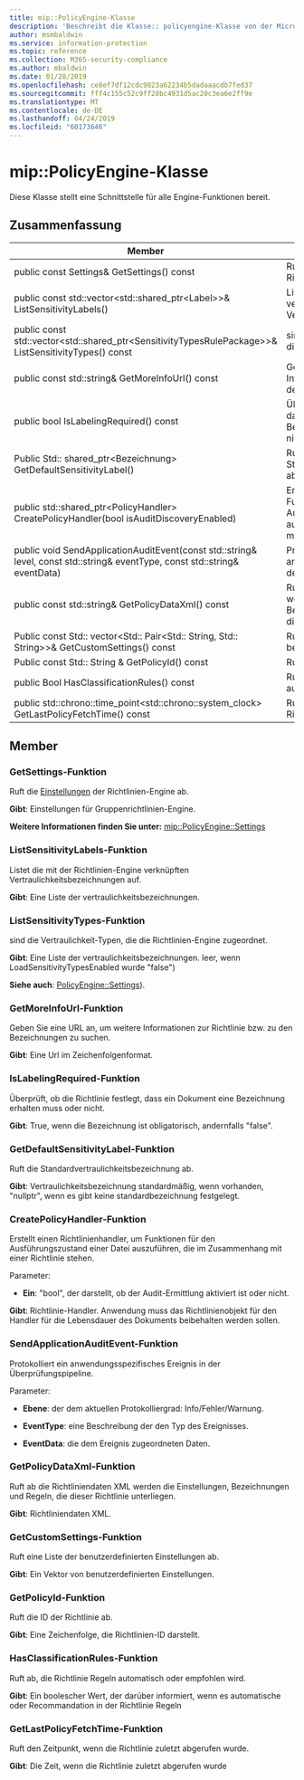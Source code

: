 ```yaml
---
title: mip::PolicyEngine-Klasse
description: 'Beschreibt die Klasse:: policyengine-Klasse von der Microsoft Information Protection (MIP) SDK.'
author: msmbaldwin
ms.service: information-protection
ms.topic: reference
ms.collection: M365-security-compliance
ms.author: mbaldwin
ms.date: 01/28/2019
ms.openlocfilehash: ce8ef7df12cdc9823a62234b5dadaaacdb7fed37
ms.sourcegitcommit: fff4c155c52c9ff20bc4931d5ac20c3ea6e2ff9e
ms.translationtype: MT
ms.contentlocale: de-DE
ms.lasthandoff: 04/24/2019
ms.locfileid: "60173646"
---
```

# <a name="class-mippolicyengine"></a>mip::PolicyEngine-Klasse 
Diese Klasse stellt eine Schnittstelle für alle Engine-Funktionen bereit.
  
## <a name="summary"></a>Zusammenfassung
 Member                        | Beschreibungen                                
--------------------------------|---------------------------------------------
public const Settings& GetSettings() const  |  Ruft die [Einstellungen](class_mip_policyengine_settings.md) der Richtlinien-Engine ab.
public const std::vector\<std::shared_ptr\<Label\>\>& ListSensitivityLabels()  |  Listet die mit der Richtlinien-Engine verknüpften Vertraulichkeitsbezeichnungen auf.
public const std::vector\<std::shared_ptr\<SensitivityTypesRulePackage\>\>& ListSensitivityTypes() const  |  sind die Vertraulichkeit-Typen, die die Richtlinien-Engine zugeordnet.
public const std::string& GetMoreInfoUrl() const  |  Geben Sie eine URL an, um weitere Informationen zur Richtlinie bzw. zu den Bezeichnungen zu suchen.
public bool IsLabelingRequired() const  |  Überprüft, ob die Richtlinie festlegt, dass ein Dokument eine Bezeichnung erhalten muss oder nicht.
Public Std:: shared_ptr\<Bezeichnung\> GetDefaultSensitivityLabel()  |  Ruft die Standardvertraulichkeitsbezeichnung ab.
public std::shared_ptr\<PolicyHandler\> CreatePolicyHandler(bool isAuditDiscoveryEnabled)  |  Erstellt einen Richtlinienhandler, um Funktionen für den Ausführungszustand einer Datei auszuführen, die im Zusammenhang mit einer Richtlinie stehen.
public void SendApplicationAuditEvent(const std::string& level, const std::string& eventType, const std::string& eventData)  |  Protokolliert ein anwendungsspezifisches Ereignis in der Überprüfungspipeline.
public const std::string& GetPolicyDataXml() const  |  Ruft ab die Richtliniendaten XML werden die Einstellungen, Bezeichnungen und Regeln, die dieser Richtlinie unterliegen.
Public const Std:: vector\<Std:: Pair\<Std:: String, Std:: String\>\>& GetCustomSettings() const  |  Ruft eine Liste der benutzerdefinierten Einstellungen ab.
Public const Std:: String & GetPolicyId() const  |  Ruft die ID der Richtlinie ab.
public Bool HasClassificationRules() const  |  Ruft ab, die Richtlinie Regeln automatisch oder empfohlen wird.
public std::chrono::time_point\<std::chrono::system_clock\> GetLastPolicyFetchTime() const  |  Ruft den Zeitpunkt, wenn die Richtlinie zuletzt abgerufen wurde.
  
## <a name="members"></a>Member
  
### <a name="getsettings-function"></a>GetSettings-Funktion
Ruft die [Einstellungen](class_mip_policyengine_settings.md) der Richtlinien-Engine ab.

  
**Gibt**: Einstellungen für Gruppenrichtlinien-Engine. 
  
**Weitere Informationen finden Sie unter:** [mip::PolicyEngine::Settings](class_mip_policyengine_settings.md)
  
### <a name="listsensitivitylabels-function"></a>ListSensitivityLabels-Funktion
Listet die mit der Richtlinien-Engine verknüpften Vertraulichkeitsbezeichnungen auf.

  
**Gibt**: Eine Liste der vertraulichkeitsbezeichnungen.
  
### <a name="listsensitivitytypes-function"></a>ListSensitivityTypes-Funktion
sind die Vertraulichkeit-Typen, die die Richtlinien-Engine zugeordnet.

  
**Gibt**: Eine Liste der vertraulichkeitsbezeichnungen. leer, wenn LoadSensitivityTypesEnabled wurde "false")
  
**Siehe auch**: [PolicyEngine::Settings](class_mip_policyengine_settings.md)).
  
### <a name="getmoreinfourl-function"></a>GetMoreInfoUrl-Funktion
Geben Sie eine URL an, um weitere Informationen zur Richtlinie bzw. zu den Bezeichnungen zu suchen.

  
**Gibt**: Eine Url im Zeichenfolgenformat.
  
### <a name="islabelingrequired-function"></a>IsLabelingRequired-Funktion
Überprüft, ob die Richtlinie festlegt, dass ein Dokument eine Bezeichnung erhalten muss oder nicht.

  
**Gibt**: True, wenn die Bezeichnung ist obligatorisch, andernfalls "false".
  
### <a name="getdefaultsensitivitylabel-function"></a>GetDefaultSensitivityLabel-Funktion
Ruft die Standardvertraulichkeitsbezeichnung ab.

  
**Gibt**: Vertraulichkeitsbezeichnung standardmäßig, wenn vorhanden, "nullptr", wenn es gibt keine standardbezeichnung festgelegt.
  
### <a name="createpolicyhandler-function"></a>CreatePolicyHandler-Funktion
Erstellt einen Richtlinienhandler, um Funktionen für den Ausführungszustand einer Datei auszuführen, die im Zusammenhang mit einer Richtlinie stehen.

Parameter:  
* **Ein**: "bool", der darstellt, ob der Audit-Ermittlung aktiviert ist oder nicht.



  
**Gibt**: Richtlinie-Handler.
Anwendung muss das Richtlinienobjekt für den Handler für die Lebensdauer des Dokuments beibehalten werden sollen.
  
### <a name="sendapplicationauditevent-function"></a>SendApplicationAuditEvent-Funktion
Protokolliert ein anwendungsspezifisches Ereignis in der Überprüfungspipeline.

Parameter:  
* **Ebene**: der dem aktuellen Protokolliergrad: Info/Fehler/Warnung. 


* **EventType**: eine Beschreibung der den Typ des Ereignisses. 


* **EventData**: die dem Ereignis zugeordneten Daten.


  
### <a name="getpolicydataxml-function"></a>GetPolicyDataXml-Funktion
Ruft ab die Richtliniendaten XML werden die Einstellungen, Bezeichnungen und Regeln, die dieser Richtlinie unterliegen.

  
**Gibt**: Richtliniendaten XML.
  
### <a name="getcustomsettings-function"></a>GetCustomSettings-Funktion
Ruft eine Liste der benutzerdefinierten Einstellungen ab.

  
**Gibt**: Ein Vektor von benutzerdefinierten Einstellungen.
  
### <a name="getpolicyid-function"></a>GetPolicyId-Funktion
Ruft die ID der Richtlinie ab.

  
**Gibt**: Eine Zeichenfolge, die Richtlinien-ID darstellt.
  
### <a name="hasclassificationrules-function"></a>HasClassificationRules-Funktion
Ruft ab, die Richtlinie Regeln automatisch oder empfohlen wird.

  
**Gibt**: Ein boolescher Wert, der darüber informiert, wenn es automatische oder Recommandation in der Richtlinie Regeln
  
### <a name="getlastpolicyfetchtime-function"></a>GetLastPolicyFetchTime-Funktion
Ruft den Zeitpunkt, wenn die Richtlinie zuletzt abgerufen wurde.

  
**Gibt**: Die Zeit, wenn die Richtlinie zuletzt abgerufen wurde